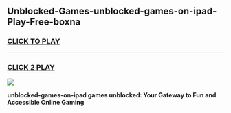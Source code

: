 
## Unblocked-Games-unblocked-games-on-ipad-Play-Free-boxna
<h3>
<a href="https://premium76.site?title=unblocked-games-on-ipad&ref=24M">CLICK TO PLAY</a></h3>
<hr>

<h3>
<a href="https://premium76.site?title=unblocked-games-on-ipad&ref=24M">CLICK 2 PLAY</a>
  
</h3>

<a href="https://premium76.site?title=unblocked-games-on-ipad&ref=24M"><img src="https://clearcache.store/games.png"></a>


**unblocked-games-on-ipad games unblocked: Your Gateway to Fun and Accessible Online Gaming**
